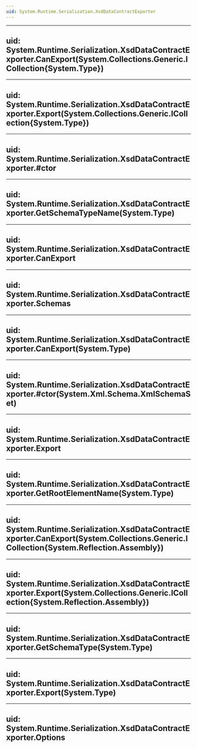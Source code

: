 ```yaml
---
uid: System.Runtime.Serialization.XsdDataContractExporter
---
```


---
uid: System.Runtime.Serialization.XsdDataContractExporter.CanExport(System.Collections.Generic.ICollection{System.Type})
---

---
uid: System.Runtime.Serialization.XsdDataContractExporter.Export(System.Collections.Generic.ICollection{System.Type})
---

---
uid: System.Runtime.Serialization.XsdDataContractExporter.#ctor
---

---
uid: System.Runtime.Serialization.XsdDataContractExporter.GetSchemaTypeName(System.Type)
---

---
uid: System.Runtime.Serialization.XsdDataContractExporter.CanExport
---

---
uid: System.Runtime.Serialization.XsdDataContractExporter.Schemas
---

---
uid: System.Runtime.Serialization.XsdDataContractExporter.CanExport(System.Type)
---

---
uid: System.Runtime.Serialization.XsdDataContractExporter.#ctor(System.Xml.Schema.XmlSchemaSet)
---

---
uid: System.Runtime.Serialization.XsdDataContractExporter.Export
---

---
uid: System.Runtime.Serialization.XsdDataContractExporter.GetRootElementName(System.Type)
---

---
uid: System.Runtime.Serialization.XsdDataContractExporter.CanExport(System.Collections.Generic.ICollection{System.Reflection.Assembly})
---

---
uid: System.Runtime.Serialization.XsdDataContractExporter.Export(System.Collections.Generic.ICollection{System.Reflection.Assembly})
---

---
uid: System.Runtime.Serialization.XsdDataContractExporter.GetSchemaType(System.Type)
---

---
uid: System.Runtime.Serialization.XsdDataContractExporter.Export(System.Type)
---

---
uid: System.Runtime.Serialization.XsdDataContractExporter.Options
---
